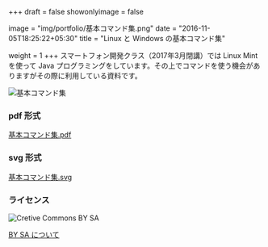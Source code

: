 +++
draft = false
showonlyimage = false

image = "img/portfolio/基本コマンド集.png"
date = "2016-11-05T18:25:22+05:30"
title = "Linux と Windows の基本コマンド集"

weight = 1
+++
スマートフォン開発クラス（2017年3月閉講）では Linux Mint を使って Java プログラミングをしています。その上でコマンドを使う機会がありますがその際に利用している資料です。
<!--more-->

![基本コマンド集](../../img/portfolio/基本コマンド集.png "基本コマンド集")

### pdf 形式
[基本コマンド集.pdf](../../../基本コマンド集.pdf "基本コマンド集.pdf")


### svg 形式

[基本コマンド集.svg](../../../基本コマンド集.svg "基本コマンド集.svg")

### ライセンス
![Cretive Commons BY SA](https://komtmt.files.wordpress.com/2015/04/by-sa.png?w=300&h=105)

[BY SA について](https://creativecommons.org/licenses/by-sa/4.0/deed.ja)
